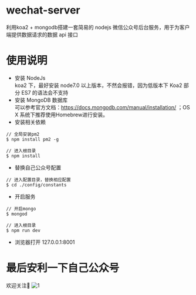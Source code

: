 # wechat-server
利用koa2 + mongodb搭建一套简易的 nodejs 微信公众号后台服务，用于为客户端提供数据请求的数据 api 接口

# 使用说明
- 安装 NodeJs  
  koa2 下，最好安装 node7.0 以上版本，不然会报错，因为低版本下 Koa2 部分 ES7 的语法会不支持
- 安装 MongoDB 数据库  
  可以参考官方文档：https://docs.mongodb.com/manual/installation/ ；OS X 系统下推荐使用Homebrew进行安装。
- 安装相关依赖
```
// 全局安装pm2
$ npm install pm2 -g
```
```
// 进入根目录
$ npm install
```
- 替换自己公众号配置
```
// 进入配置目录，替换相应配置
$ cd ./config/constants
```
- 开启服务
```
// 开启mongo
$ mongod
```
```
// 进入根目录
$ npm run dev
```
- 浏览器打开
127.0.0.1:8001

# 最后安利一下自己公众号
欢迎关注👏
![1](https://segmentfault.com/img/remote/1460000022183623)





